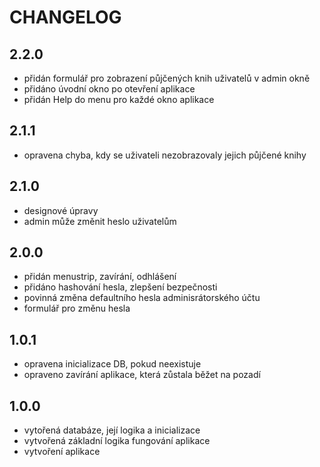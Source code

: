 # CHANGELOG

## 2.2.0

- přidán formulář pro zobrazení půjčených knih uživatelů v admin okně
- přidáno úvodní okno po otevření aplikace
- přidán Help do menu pro každé okno aplikace

## 2.1.1

- opravena chyba, kdy se uživateli nezobrazovaly jejich půjčené knihy

## 2.1.0

- designové úpravy
- admin může změnit heslo uživatelům

## 2.0.0

- přidán menustrip, zavírání, odhlášení
- přidáno hashování hesla, zlepšení bezpečnosti
- povinná změna defaultního hesla adminisrátorského účtu
- formulář pro změnu hesla

## 1.0.1

- opravena inicializace DB, pokud neexistuje
- opraveno zavírání aplikace, která zůstala běžet na pozadí

## 1.0.0

- vytořená databáze, její logika a inicializace
- vytvořená základní logika fungování aplikace
- vytvoření aplikace
